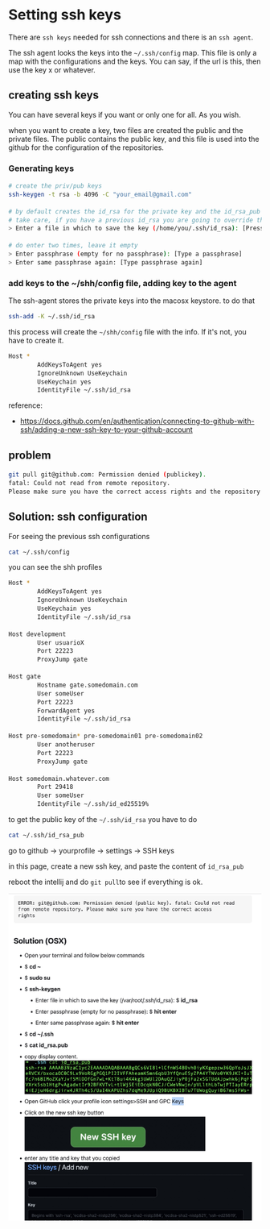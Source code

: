 # Setting ssh keys

There are `ssh keys` needed for ssh connections and there is an `ssh agent`.

The ssh agent looks the keys into the `~/.ssh/config` map.
This file is only a map with the configurations and the keys.
You can say, if the url is this, then use the key x or whatever.

## creating ssh keys
You can have several keys if you want or only one for all. As you wish.

when you want to create a key, two files are created the public and the private files.
The public contains the public key, and this file is used into the github for the configuration of the repositories.

### Generating keys
```bash
# create the priv/pub keys
ssh-keygen -t rsa -b 4096 -C "your_email@gmail.com"

# by default creates the id_rsa for the private key and the id_rsa_pub for the public key
# take care, if you have a previous id_rsa you are going to override them.
> Enter a file in which to save the key (/home/you/.ssh/id_rsa): [Press enter]

# do enter two times, leave it empty
> Enter passphrase (empty for no passphrase): [Type a passphrase]
> Enter same passphrase again: [Type passphrase again]
```
### add keys to the ~/shh/config file, adding key to the agent

The ssh-agent stores the private keys into the macosx keystore.
to do that

```bash
ssh-add -K ~/.ssh/id_rsa
```

this process will create the `~/shh/config` file with the info. If it's not, you have to create it.

```bash
Host *
		AddKeysToAgent yes
		IgnoreUnknown UseKeychain
		UseKeychain yes
		IdentityFile ~/.ssh/id_rsa
```


reference:
- https://docs.github.com/en/authentication/connecting-to-github-with-ssh/adding-a-new-ssh-key-to-your-github-account

## problem

```bash
git pull git@github.com: Permission denied (publickey).
fatal: Could not read from remote repository.
Please make sure you have the correct access rights and the repository exists.
```

## Solution: ssh configuration

For seeing the previous ssh configurations
```bash
cat ~/.ssh/config
```

you can see the shh profiles 

```bash
Host *
		AddKeysToAgent yes
		IgnoreUnknown UseKeychain
		UseKeychain yes
		IdentityFile ~/.ssh/id_rsa

Host development
        User usuarioX
        Port 22223
        ProxyJump gate

Host gate
        Hostname gate.somedomain.com
        User someUser
        Port 22223
        ForwardAgent yes
        IdentityFile ~/.ssh/id_rsa

Host pre-somedomain* pre-somedomain01 pre-somedomain02
        User anotheruser
        Port 22223
        ProxyJump gate

Host somedomain.whatever.com
        Port 29418
        User someUser
        IdentityFile ~/.ssh/id_ed25519%
```

to get the public key of the `~/.ssh/id_rsa` you have to do 

```bash
cat ~/.ssh/id_rsa_pub
```

go to github -> yourprofile -> settings -> SSH keys

in this page, create a new ssh key, and paste the content of `id_rsa_pub`

reboot the intellij and do `git pull`to see if everything is ok.

![help](_img/ssh.jpg)



